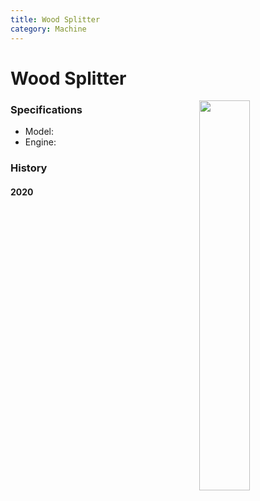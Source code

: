 ```yaml
---
title: Wood Splitter
category: Machine
---
```


# Wood Splitter
<img src="" style="width: 40%;" align="right">


### Specifications
- Model:
- Engine:


### History

#### 2020
